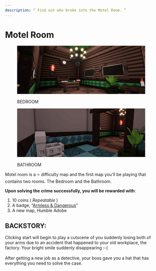 ```yaml
---
description: “ Find out who broke into the Motel Room. ”
---
```


# Motel Room

<div><figure><img src="../.gitbook/assets/file1_17.png" alt=""><figcaption><p>BEDROOM</p></figcaption></figure> <figure><img src="../.gitbook/assets/file2_3.png" alt=""><figcaption><p>BATHROOM</p></figcaption></figure></div>

Motel room is a ⭐ difficulty map and the first map you'll be playing that contains two rooms. The Bedroom and the Bathroom.

**Upon solving the crime successfully, you will be rewarded with**:

1. 10 coins ( _Repeatable_ )
2. A badge, “[Armless & Dangerous](../Achievements/Armless\&Dangerous.md)”
3. A new map, Humble Adobe

## BACKSTORY:

Clicking start will begin to play a cutscene of you suddenly losing both of your arms due to an accident that happened to your old workplace, the factory. Your bright smile suddenly disappearing :-(\
\
After getting a new job as a detective, your boss gave you a hat that has everything you need to solve the case.

